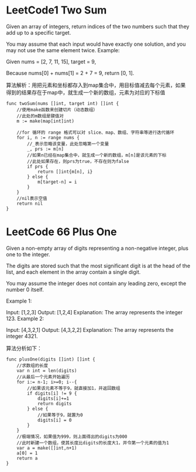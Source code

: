 
# LeetCode1 Two Sum
Given an array of integers, return indices of the two numbers such that they add up to a specific target.

You may assume that each input would have exactly one solution, and you may not use the same element twice.
Example:

Given nums = [2, 7, 11, 15], target = 9,

Because nums[0] + nums[1] = 2 + 7 = 9,
return [0, 1].

算法解析：用把元素和坐标都存入到map集合中，用目标值减去每个元素，如果得到的结果存在于map中，就生成一个新的数组，元素为对应的下标值
```
func twoSum(nums []int, target int) []int {
    //使用make函数来创建切片（动态数组）
    //此处的m数组是键值对
    m := make(map[int]int)
    
    //for 循环的 range 格式可以对 slice、map、数组、字符串等进行迭代循环
    for i, n := range nums {
        //_表示忽略该变量，此处忽略第一个变量
        _, prs := m[n]
        //如果n已经在map集合中，就生成一个新的数组，m[n]是该元素的下标
        //此处如果存在，则prs为true，不存在则为false
        if prs {
            return []int{m[n], i}
        } else {
            m[target-n] = i
        }
    }
    //nil表示空值
    return nil
}
```

# LeetCode 66 Plus One

Given a non-empty array of digits representing a non-negative integer, plus one to the integer.

The digits are stored such that the most significant digit is at the head of the list, and each element in the array contain a single digit.

You may assume the integer does not contain any leading zero, except the number 0 itself.

Example 1:

Input: [1,2,3]
Output: [1,2,4]
Explanation: The array represents the integer 123.
Example 2:

Input: [4,3,2,1]
Output: [4,3,2,2]
Explanation: The array represents the integer 4321.

算法分析如下：
```
func plusOne(digits []int) []int {
    //求数组的长度
    var n int = len(digits)
    //从最后一个元素开始遍历
    for i:= n-1; i>=0; i--{
        //如果该元素不等于9，就直接加1，并返回数组
        if digits[i] != 9 {
            digits[i]+=1
            return digits
        } else {
            //如果等于9，就置为0
            digits[i] = 0
        }
    }
    //极端情况，如果值为999，则上面得出的digits为000
    //此时新建一个数组，使其长度比digits的长度大1，并令第一个元素的值为1
    var a = make([]int,n+1)
    a[0] = 1
    return a
}
```
